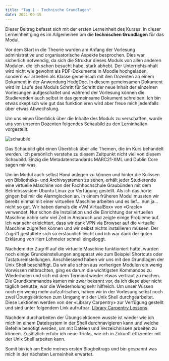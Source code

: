 ```yaml
---
title: "Tag 1 - Technische Grundlagen"
date: 2021-09-15
---
```


Dieser Beitrag befasst sich mit der ersten Lerneinheit des Kurses. In dieser Lerneinheit ging es im Allgemeinen um die **technischen Grundlagen** für das Modul. 

Vor dem Start in die Theorie wurden am Anfang der Vorlesung administrative und organisatorische Aspekte besprochen. Dies war sicherlich notwendig, da sich die Struktur dieses Moduls von allen anderen Modulen, die ich schon besucht habe, stark abhebt. Der Unterrichtsinhalt wird nicht wie gewohnt als PDF-Dokumente in Moodle hochgeladen, sondern wir arbeiten als Klasse gemeinsam mit den Dozenten an einem Dokument in der Anwendung HedgDoc. In diesem gemeinsamen Dokument wird im Laufe des Moduls Schritt für Schritt der neue Inhalt der einzelnen Vorlesungen aufgeschaltet und während der Vorlesung können die Studierenden auch selbst in das gemeinsame Dokument schreiben. Ich bin etwas skeptisch wie gut das funktionieren wird aber freue mich jedenfalls über etwas Abwechslung.

Um uns einen Überblick über die Inhalte des Moduls zu verschaffen, wurde uns von unseren Dozenten folgendes Schaubild zu den Lerninhalten vorgestellt.

![schaubild](https://user-images.githubusercontent.com/79304830/148081631-4fd209b8-588c-42bf-90f0-9aa83dc1cef9.png)
 
Das Schaubild gibt einen Überblick über alle Themen, die im Kurs behandelt werden. Ich persönlich verstehe zu diesem Zeitpunkt nicht viel von diesem Schaubild. Einzig die Metadatenstandards MARC21-XML und Dublin Core sagen mir was. 

Um im Modul auch selbst Hand anlegen zu können und hinter die Kulissen von Bibliotheks- und Archivsystemen zu sehen, erhält jeder Studierende eine virtuelle Maschine von der Fachhochschule Graubünden mit dem Betriebssystem Ubuntu Linux zur Verfügung gestellt. Als ich das hörte gingen bei mir die Alarmglocken an. In einem früheren Modul mussten wir bereits einmal mit einer virtuellen Maschine arbeiten und es lief… nun ja… nicht so gut. Wir haben damals die «VM VirtualBox» von «Oracle» verwendet. Nur schon die Installation und die Einrichtung der virtuellen Maschine nahm sehr viel Zeit in Anspruch und zeigte einige Probleme auf. Ich war sehr erleichtert, dass wir dank VPN via Browser auf die virtuelle Maschine zugreifen können und wir selbst nichts installieren müssen. Der Zugriff gestaltete sich so erstaunlich leicht und ich war dank der guten Erklärung von Herr Lohmeier schnell eingeloggt. 

Nachdem der Zugriff auf die virtuelle Maschine funktioniert hatte, wurden noch einige Grundeinstellungen angepasst wie zum Beispiel Shortcuts oder Tastatureinstellungen. Anschliessend haben wir uns mit den Grundlagen der Unix Shell beschäftigt. Da wir alle schon aus vorherigen Modulen ein wenig Vorwissen mitbrachten, ging es darum die wichtigsten Kommandos zu Wiederholen und sich mit dem Terminal wieder etwas vertraut zu machen. Die Grundkommandos kamen mir zwar bekannt vor, da ich diese aber nicht täglich benutze, war die Wiederholung sehr hilfreich. Um unser Wissen noch ein wenig mehr aufzufrischen, haben wir in der Vorlesung selbst noch zwei Übungslektionen zum Umgang mit der Unix Shell durchgearbeitet. Diese Lektionen werden von der «Library Carpentry» zur Verfügung gestellt und sind unter folgendem Link aufrufbar: [Library Carpentry Lessons](https://librarycarpentry.org/lc-shell/).

Nachdem durcharbeiten der Übungslektionen wusste ist wieder wie ich mich im einem Dateisystem in der Shell durchnavigieren kann und welche Befehle benötigt werden, um mit Dateien und Verzeichnissen arbeiten zu können. Zusätzlich erfuhr ich neue Tricks, wie ich in Zukunft effizienter mit der Unix Shell arbeiten kann. 

Somit bin ich am Ende meines ersten Blogbeitrags und bin gespannt was mich in der nächsten Lerneinheit erwartet.




